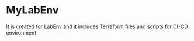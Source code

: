 # MyLabEnv
It is created for LabEnv and it includes Terraform files and scripts for CI-CD environment
